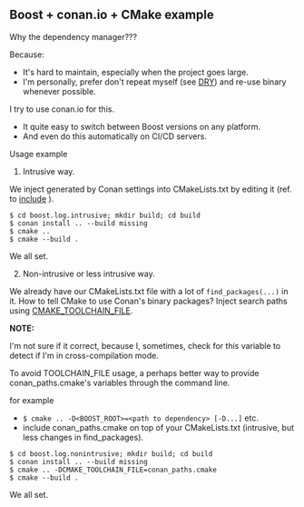 ## Boost + conan.io + CMake example 

Why the dependency manager???

Because:
* It's hard to maintain, especially when the project goes large.
* I'm personally, prefer don't repeat myself (see [DRY](https://en.wikipedia.org/wiki/Don%27t_repeat_yourself)) and re-use binary whenever possible.

I try to use conan.io for this. 
* It quite easy to switch between Boost versions on any platform. 
* And even do this automatically on CI/CD servers.

Usage example

1. Intrusive way.

We inject generated by Conan settings into CMakeLists.txt by editing it (ref. to [include](https://github.com/snikulov/conan.examples/blob/master/boost.log.intrusive/CMakeLists.txt#L14) ).

```shell
$ cd boost.log.intrusive; mkdir build; cd build
$ conan install .. --build missing
$ cmake ..
$ cmake --build .
```
We all set.

2. Non-intrusive or less intrusive way.

We already have our CMakeLists.txt file with a lot of ```find_packages(...)``` in it.
How to tell CMake to use Conan's binary packages? 
Inject search paths using [CMAKE_TOOLCHAIN_FILE](https://cmake.org/cmake/help/latest/variable/CMAKE_TOOLCHAIN_FILE.html).

**NOTE:** 

I'm not sure if it correct, because I, sometimes, check for this variable to detect if I'm in cross-compilation mode.

To avoid TOOLCHAIN_FILE usage, a perhaps better way to provide conan_paths.cmake's variables through the command line.

for example 
* ```$ cmake .. -D<BOOST_ROOT>=<path to dependency> [-D...]``` etc.
* include conan_paths.cmake on top of your CMakeLists.txt (intrusive, but less changes in find_packages).

```shell
$ cd boost.log.nonintrusive; mkdir build; cd build
$ conan install .. --build missing
$ cmake .. -DCMAKE_TOOLCHAIN_FILE=conan_paths.cmake
$ cmake --build .
```
We all set.
